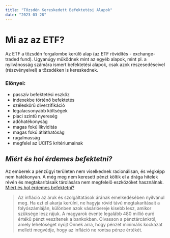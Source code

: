 ```yaml
---
title: "Tőzsdén Kereskedett Befektetési Alapok"
date: "2023-03-28"
---
```


# Mi az az ETF?

Az ETF a tőzsdén forgalombe kerülő alap (az ETF rövidítés - exchange-traded fund). Ugyanúgy működnek mint az egyéb alapok, mint pl. a nyilvánosság számára ismert befektetési alapok, csak azok részesedéseivel (részvényeivel) a tőzsdéken is kereskednek.


### Előnyei:
- passzív befektetési eszköz
- indexekbe történő befektetés
- széleskörű diverzifikáció
- legalacsonyabb költségek
- piaci szintű nyereség
- adóhatékonyság
- magas fokú likviditás
- magas fokú átláthatóság
- rugalmasság
- megfelel az UCITS kritériumainak


## _Miért és hol érdemes befektetni?_

Az emberek a pénzügyi területen nem viselkednek racionálisan, és végképp nem hatékonyan. A még meg nem keresett pénzt költik el a drága hitelek révén és megtakarításaik tárolására nem megfelelő eszközöket használnak. [Miért és hol érdemes befektetni?](https://www.finax.eu/hu/filozofiank/miert-jo-befektetni)


>Az infláció az áruk és szolgáltatások árának emelkedésében nyilvánul meg. 
>Ha ezt el akarja kerülni, ne hagyja rövid távú megtakarításait a folyószámláján, 
>különben azok vásárlóereje kisebb lesz, amikor szüksége lesz rájuk. 
>A magyarok évente legalább 480 millió euró értékű pénzt veszítenek a bankokban. 
>Olvasson a pénztárcánkról, amely lehetőséget nyújt Önnek arra, 
>hogy pénzét minimális kockázat mellett megvédje, hogy az infláció ne rontsa pénze értékét.